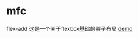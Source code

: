 # mfc
 flex-add
这是一个关于flexbox基础的骰子布局
 [demo](https://kazhafeizhale.github.io/mfc/window--mfc_HTML/index)
